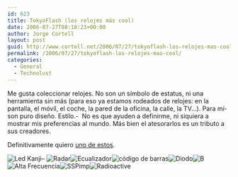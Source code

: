 ```yaml
---
id: 623
title: TokyoFlash (los relojes más cool)
date: 2006-07-27T08:18:23+00:00
author: Jorge Cortell
layout: post
guid: http://www.cortell.net/2006/07/27/tokyoflash-los-relojes-mas-cool/
permalink: /2006/07/27/tokyoflash-los-relojes-mas-cool/
categories:
  - General
  - Technolust
---
```

Me gusta coleccionar relojes. No son un sí­mbolo de estatus, ni una herramienta sin más (para eso ya estamos rodeados de relojes: en la pantalla, el móvil, el coche, la pared de la oficina, la calle, la TV...). Para mí­ son puro diseño. Estilo.-  No es que ayuden a definirme, ni siquiera a mostrar mis preferencias al mundo. Más bien el atesorarlos es un tributo a sus creadores.

Definitivamente quiero <a target="_blank" title="Espectaculares relojes japoneses" href="http://tokyoflash.com/">uno de estos</a>.

![Led Kanji](http://tokyoflash.com/pics/TWE005_m.jpg "Led Kanji")– ![Radar](http://tokyoflash.com/pics/SCO001_m.gif "Radar")![Ecualizador](http://tokyoflash.com/pics/EQU003_m.gif "Ecualizador")![código de barras](http://tokyoflash.com/pics/BAR002_m.jpg "código de barras")![Diodo](http://tokyoflash.com/pics/SAI001_m.gif "Diodo")![B](http://tokyoflash.com/pics/TWE002_m.jpg "B")![Alta Frecuencia](http://tokyoflash.com/pics/EQU002_m.jpg "Alta Frecuencia")![SSPimp](http://tokyoflash.com/pics/PIM004_m.jpg "SSPimp")![Radioactive](http://tokyoflash.com/pics/RAD001_m.jpg "Radioactive")